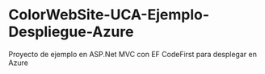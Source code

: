 # ColorWebSite-UCA-Ejemplo-Despliegue-Azure
Proyecto de ejemplo en ASP.Net MVC con EF CodeFirst para desplegar en Azure
